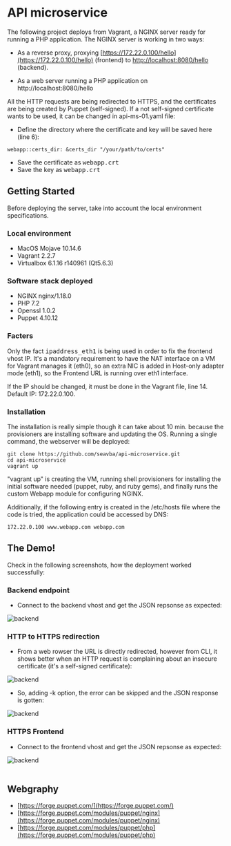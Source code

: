 # API microservice

The following project deploys from Vagrant, a NGINX server ready for running a PHP application. The NGINX server is working in two ways:

 - As a reverse proxy, proxying [https://172.22.0.100/hello](https://172.22.0.100/hello) (frontend) to [http://localhost:8080/hello](http://localhost:8080/hello) (backend).

 - As a web server running a PHP application on http://localhost:8080/hello

All the HTTP requests are being redirected to HTTPS, and the certificates are being created by Puppet (self-signed). If a not self-signed certificate wants to be used, it can be changed in api-ms-01.yaml file:

- Define the directory where the certificate and key will be saved here (line 6):

 ```webapp::certs_dir: &certs_dir "/your/path/to/certs"```

- Save the certificate as <kbd>webapp.crt</kbd>
- Save the key as <kbd>webapp.crt</kbd>

## Getting Started

Before deploying the server, take into account the local environment specifications.

### Local environment
- MacOS Mojave 10.14.6
- Vagrant 2.2.7
- Virtualbox 6.1.16 r140961 (Qt5.6.3)

### Software stack deployed
- NGINX nginx/1.18.0
- PHP 7.2
- Openssl 1.0.2
- Puppet 4.10.12

### Facters

Only the fact <kbd>ipaddress_eth1</kbd> is being used in order to fix the frontend vhost IP.  It's a mandatory requirement to have the NAT interface on a VM for Vagrant manages it (eth0), so an extra NIC is added in Host-only adapter mode (eth1), so the Frontend URL is running over eth1 interface.

If the IP should be changed, it must be done in the Vagrant file, line 14. Default IP: 172.22.0.100.

### Installation

The installation is really simple though it can take about 10 min. because the provisioners are installing software and updating the OS. Running a single command, the webserver will be deployed:

```
git clone https://github.com/seavba/api-microservice.git
cd api-microservice
vagrant up
```

"vagrant up" is creating the VM, running shell provisioners for installing the initial software needed (puppet, ruby, and ruby gems), and finally runs the custom Webapp module for configuring NGINX.

Additionally, if the following entry is created in the /etc/hosts file where the code is tried, the application could be accessed by DNS:

```172.22.0.100 www.webapp.com webapp.com```

## The Demo!

Check in the following screenshots, how the deployment worked successfully:

### Backend endpoint

- Connect to the backend vhost and get the JSON repsonse as expected:

<img src="./images/backend.png" alt="backend" />

### HTTP to HTTPS redirection

- From a web rowser the URL is directly redirected, however from CLI, it shows better when an HTTP request is complaining about an insecure certificate (it's a self-signed certificate):

<img src="./images/http_redirect_1.png" alt="backend" /><br/>

- So, adding -k option, the error can be skipped and the JSON response is gotten:

<img src="./images/http_redirect_2.png" alt="backend" /><br/>

### HTTPS Frontend

- Connect to the frontend vhost and get the JSON repsonse as expected:

<img src="./images/https.png" alt="backend" /><br/><br/>

## Webgraphy

- [https://forge.puppet.com/](https://forge.puppet.com/)
- [https://forge.puppet.com/modules/puppet/nginx](https://forge.puppet.com/modules/puppet/nginx)
- [https://forge.puppet.com/modules/puppet/php](https://forge.puppet.com/modules/puppet/php)

